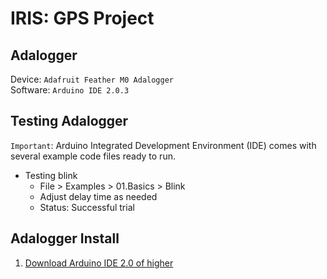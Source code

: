 # IRIS: GPS Project

## Adalogger

Device: `Adafruit Feather M0 Adalogger `\
Software: `Arduino IDE 2.0.3`

## Testing Adalogger

`Important`: Arduino Integrated Development Environment (IDE) comes with several example code files ready to run.

- Testing blink
  - File > Examples > 01.Basics > Blink
  - Adjust delay time as needed
  - Status: Successful trial

## Adalogger Install

1.  [Download Arduino IDE 2.0 of higher](https://www.arduino.cc/en/software)
